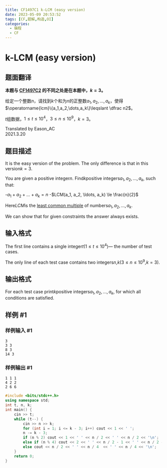 ```yaml
---
title: CF1497C1 k-LCM (easy version)
date: 2023-05-09 20:53:52
tags: [CF,题解,构造,OI]
categories:
  - 编程
  - CF
---
```

# k-LCM (easy version)

## 题面翻译

**本题与 [CF1497C2](https://www.luogu.com.cn/problem/CF1497C2) 的不同之处是在本题中，$k=3$。**

给定一个整数$n$，请找到$k$个和为$n$的正整数$a_1,a_2,\dots,a_k$，使得$\operatorname{lcm}\{a_1,a_2,\dots,a_k\}\leqslant \dfrac n2$。

$t$组数据，$1\leqslant t\leqslant 10^4$，$3\leqslant n\leqslant 10^9$，$k=3$。

Translated by Eason_AC  
2021.3.20

## 题目描述

It is the easy version of the problem. The only difference is that in this version$k=3$.

You are given a positive integer$n$. Find$k$positive integers$a_1, a_2,\ldots, a_k$, such that:

-$a_1 + a_2 + \ldots + a_k = n$
-$LCM(a_1, a_2, \ldots, a_k) \le \frac{n}{2}$

Here$LCM$is the [least common multiple](https://en.wikipedia.org/wiki/Least_common_multiple) of numbers$a_1, a_2, \ldots, a_k$.

We can show that for given constraints the answer always exists.

## 输入格式

The first line contains a single integer$t$$(1 \le t \le 10^4)$— the number of test cases.

The only line of each test case contains two integers$n$,$k$($3 \le n \le 10^9$,$k = 3$).

## 输出格式

For each test case print$k$positive integers$a_1, a_2, \ldots, a_k$, for which all conditions are satisfied.

## 样例 #1

### 样例输入 #1

```
3
3 3
8 3
14 3
```

### 样例输出 #1

```
1 1 1
4 2 2
2 6 6
```
```cpp
#include <bits/stdc++.h>
using namespace std;
int t, n, k;
int main() {
	cin >> t;
	while (t--) {
		cin >> n >> k;
		for (int i = 1; i <= k - 3; i++) cout << 1 << ' ';
		n -= k - 3;
		if (n % 2) cout << 1 << ' ' << n / 2 << ' ' << n / 2 << '\n';
		else if (n % 4) cout << 2 << ' ' << n / 2 - 1 << ' ' << n / 2 - 1 << '\n';
		else cout << n / 2 << ' ' << n / 4  << ' ' << n / 4 << '\n';
	}
	return 0;
}
```

<script src="https://giscus.app/client.js"
        data-repo="kimi0705/kimi0705.github.io"
        data-repo-id="R_kgDOJfkTvA"
        data-category="Q&A"
        data-category-id="DIC_kwDOJfkTvM4CWmkN"
        data-mapping="pathname"
        data-strict="0"
        data-reactions-enabled="1"
        data-emit-metadata="0"
        data-input-position="bottom"
        data-theme="preferred_color_scheme"
        data-lang="zh-CN"
        data-loading="lazy"
        crossorigin="anonymous"
        async>
</script>
